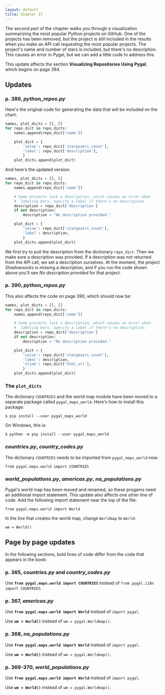 ```yaml
---
layout: default
title: Chapter 17
---
```


The second part of the chapter walks you through a visualization summarizing the most popular Python projects on GitHub. One of the projects has been removed, but the project is still included in the results when you make an API call requesting the most popular projects. The project's name and number of stars is included, but there's no description. This causes an error in Pygal, but we can add a little code to address this.

This update affects the section **Visualizing Repositories Using Pygal**, which begins on page 384.

Updates
---

### p. 389, *python_repos.py* 

Here's the original code for generating the data that will be included on the chart:

```python
names, plot_dicts = [], []
for repo_dict in repo_dicts:
    names.append(repo_dict['name'])

    plot_dict = {
        'value': repo_dict['stargazers_count'],
        'label': repo_dict['description'],
        }
    plot_dicts.append(plot_dict)
```

And here's the updated version:

```python
names, plot_dicts = [], []
for repo_dict in repo_dicts:
    names.append(repo_dict['name'])

    # Some projects lack a description, which causes an error when 
    #  labeling bars. Specify a label if there's no description.
    description = repo_dict['description']
    if not description:
        description = "No description provided."

    plot_dict = {
        'value': repo_dict['stargazers_count'],
        'label': description,
        }
    plot_dicts.append(plot_dict)
```

We first try to pull the description from the dictionary `repo_dict`. Then we make sure a description was provided. If a description was not returned from the API call, we set a description ourselves. At the moment, the project *Shadowsocks* is missing a description, and if you run the code shown above you'll see *No description provided* for that project.

### p. 390, *python_repos.py*

This also affects the code on page 390, which should now be:

```python
names, plot_dicts = [], []
for repo_dict in repo_dicts:
    names.append(repo_dict['name'])

    # Some projects lack a description, which causes an error when 
    #  labeling bars. Specify a label if there's no description.
    description = repo_dict['description']
    if not description:
        description = "No description provided."

    plot_dict = {
        'value': repo_dict['stargazers_count'],
        'label': description,
        'xlink': repo_dict['html_url'],
        }
    plot_dicts.append(plot_dict)
```


### The `plot_dicts`

The dictionary `COUNTRIES` and the world map module have been moved to a separate package called `pygal_maps_world`. Here's how to install this package:

    $ pip install --user pygal_maps_world
    
On Windows, this is:

    $ python -m pip install --user pygal_maps_world
    
### *countries.py*, *country_codes.py*

The dictionary `COUNTRIES` needs to be imported from `pygal_maps_world` now:

    from pygal.maps.world import COUNTRIES
    
### *world_populations.py*, *americas.py*, *na_populations.py*

Pygal's world map has been moved and renamed, so these progams need an additional import statement. This update also affects one other line of code. Add the following import statement near the top of the file:

    from pygal.maps.world import World
    
In the line that creates the world map, change `Worldmap` to `World`:

    wm = World()
    
Page by page updates
---

In the following sections, bold lines of code differ from the code that appears in the book:

### p. 365, *countries.py* and *country_codes.py*

Use **`from pygal.maps.world import COUNTRIES`** instead of `from pygal.i18n import COUNTRIES`.

### p. 367, *americas.py*

Use **`from pygal.maps.world import World`** instead of `import pygal`.

Use **`wm = World()`** instead of `wm = pygal.Worldmap()`.

### p. 368, *na_populations.py*

Use **`from pygal.maps.world import World`** instead of `import pygal`.

Use **`wm = World()`** instead of `wm = pygal.Worldmap()`.

### p. 369-370, *world_populations.py*

Use **`from pygal.maps.world import World`** instead of `import pygal`.

Use **`wm = World()`** instead of `wm = pygal.Worldmap()`.

